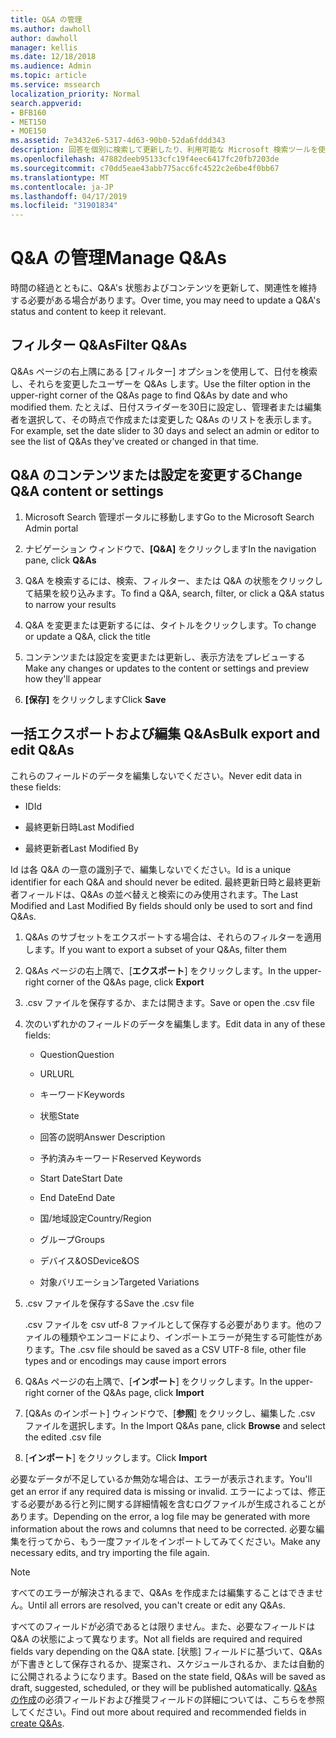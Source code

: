 ```yaml
---
title: Q&A の管理
ms.author: dawholl
author: dawholl
manager: kellis
ms.date: 12/18/2018
ms.audience: Admin
ms.topic: article
ms.service: mssearch
localization_priority: Normal
search.appverid:
- BFB160
- MET150
- MOE150
ms.assetid: 7e3432e6-5317-4d63-90b0-52da6fddd343
description: 回答を個別に検索して更新したり、利用可能な Microsoft 検索ツールを使用してそれらを一度に編集したりする
ms.openlocfilehash: 47882deeb95133cfc19f4eec6417fc20fb7203de
ms.sourcegitcommit: c70dd5eae43abb775acc6fc4522c2e6be4f0bb67
ms.translationtype: MT
ms.contentlocale: ja-JP
ms.lasthandoff: 04/17/2019
ms.locfileid: "31901834"
---
```

# <a name="manage-qas"></a><span data-ttu-id="7fed9-103">Q&A の管理</span><span class="sxs-lookup"><span data-stu-id="7fed9-103">Manage Q&As</span></span>

<span data-ttu-id="7fed9-104">時間の経過とともに、Q&A's 状態およびコンテンツを更新して、関連性を維持する必要がある場合があります。</span><span class="sxs-lookup"><span data-stu-id="7fed9-104">Over time, you may need to update a Q&A's status and content to keep it relevant.</span></span>
  
## <a name="filter-qas"></a><span data-ttu-id="7fed9-105">フィルター Q&As</span><span class="sxs-lookup"><span data-stu-id="7fed9-105">Filter Q&As</span></span>

<span data-ttu-id="7fed9-106">Q&As ページの右上隅にある [フィルター] オプションを使用して、日付を検索し、それらを変更したユーザーを Q&As します。</span><span class="sxs-lookup"><span data-stu-id="7fed9-106">Use the filter option in the upper-right corner of the Q&As page to find Q&As by date and who modified them.</span></span> <span data-ttu-id="7fed9-107">たとえば、日付スライダーを30日に設定し、管理者または編集者を選択して、その時点で作成または変更した Q&As のリストを表示します。</span><span class="sxs-lookup"><span data-stu-id="7fed9-107">For example, set the date slider to 30 days and select an admin or editor to see the list of Q&As they've created or changed in that time.</span></span>
  
## <a name="change-qa-content-or-settings"></a><span data-ttu-id="7fed9-108">Q&A のコンテンツまたは設定を変更する</span><span class="sxs-lookup"><span data-stu-id="7fed9-108">Change Q&A content or settings</span></span>

1. <span data-ttu-id="7fed9-109">Microsoft Search 管理ポータルに移動します</span><span class="sxs-lookup"><span data-stu-id="7fed9-109">Go to the Microsoft Search Admin portal</span></span>
    
2. <span data-ttu-id="7fed9-110">ナビゲーション ウィンドウで、**[Q&A]** をクリックします</span><span class="sxs-lookup"><span data-stu-id="7fed9-110">In the navigation pane, click **Q&As**</span></span>
    
3. <span data-ttu-id="7fed9-111">Q&A を検索するには、検索、フィルター、または Q&A の状態をクリックして結果を絞り込みます。</span><span class="sxs-lookup"><span data-stu-id="7fed9-111">To find a Q&A, search, filter, or click a Q&A status to narrow your results</span></span>
    
4. <span data-ttu-id="7fed9-112">Q&A を変更または更新するには、タイトルをクリックします。</span><span class="sxs-lookup"><span data-stu-id="7fed9-112">To change or update a Q&A, click the title</span></span>
    
5. <span data-ttu-id="7fed9-113">コンテンツまたは設定を変更または更新し、表示方法をプレビューする</span><span class="sxs-lookup"><span data-stu-id="7fed9-113">Make any changes or updates to the content or settings and preview how they'll appear</span></span>
    
6. <span data-ttu-id="7fed9-114">**[保存]** をクリックします</span><span class="sxs-lookup"><span data-stu-id="7fed9-114">Click **Save**</span></span>
    
## <a name="bulk-export-and-edit-qas"></a><span data-ttu-id="7fed9-115">一括エクスポートおよび編集 Q&As</span><span class="sxs-lookup"><span data-stu-id="7fed9-115">Bulk export and edit Q&As</span></span>

<span data-ttu-id="7fed9-116">これらのフィールドのデータを編集しないでください。</span><span class="sxs-lookup"><span data-stu-id="7fed9-116">Never edit data in these fields:</span></span>
  
- <span data-ttu-id="7fed9-117">ID</span><span class="sxs-lookup"><span data-stu-id="7fed9-117">Id</span></span>
    
- <span data-ttu-id="7fed9-118">最終更新日時</span><span class="sxs-lookup"><span data-stu-id="7fed9-118">Last Modified</span></span>
    
- <span data-ttu-id="7fed9-119">最終更新者</span><span class="sxs-lookup"><span data-stu-id="7fed9-119">Last Modified By</span></span>
    
<span data-ttu-id="7fed9-120">Id は各 Q&A の一意の識別子で、編集しないでください。</span><span class="sxs-lookup"><span data-stu-id="7fed9-120">Id is a unique identifier for each Q&A and should never be edited.</span></span> <span data-ttu-id="7fed9-121">最終更新日時と最終更新者フィールドは、Q&As の並べ替えと検索にのみ使用されます。</span><span class="sxs-lookup"><span data-stu-id="7fed9-121">The Last Modified and Last Modified By fields should only be used to sort and find Q&As.</span></span>
  
1. <span data-ttu-id="7fed9-122">Q&As のサブセットをエクスポートする場合は、それらのフィルターを適用します。</span><span class="sxs-lookup"><span data-stu-id="7fed9-122">If you want to export a subset of your Q&As, filter them</span></span>
    
2. <span data-ttu-id="7fed9-123">Q&As ページの右上隅で、[**エクスポート**] をクリックします。</span><span class="sxs-lookup"><span data-stu-id="7fed9-123">In the upper-right corner of the Q&As page, click **Export**</span></span>
    
3. <span data-ttu-id="7fed9-124">.csv ファイルを保存するか、または開きます。</span><span class="sxs-lookup"><span data-stu-id="7fed9-124">Save or open the .csv file</span></span>
    
4. <span data-ttu-id="7fed9-125">次のいずれかのフィールドのデータを編集します。</span><span class="sxs-lookup"><span data-stu-id="7fed9-125">Edit data in any of these fields:</span></span>
    
   - <span data-ttu-id="7fed9-126">Question</span><span class="sxs-lookup"><span data-stu-id="7fed9-126">Question</span></span>
    
   - <span data-ttu-id="7fed9-127">URL</span><span class="sxs-lookup"><span data-stu-id="7fed9-127">URL</span></span>
      
   - <span data-ttu-id="7fed9-128">キーワード</span><span class="sxs-lookup"><span data-stu-id="7fed9-128">Keywords</span></span>
    
   - <span data-ttu-id="7fed9-129">状態</span><span class="sxs-lookup"><span data-stu-id="7fed9-129">State</span></span>
    
   - <span data-ttu-id="7fed9-130">回答の説明</span><span class="sxs-lookup"><span data-stu-id="7fed9-130">Answer Description</span></span>
    
   - <span data-ttu-id="7fed9-131">予約済みキーワード</span><span class="sxs-lookup"><span data-stu-id="7fed9-131">Reserved Keywords</span></span>
    
   - <span data-ttu-id="7fed9-132">Start Date</span><span class="sxs-lookup"><span data-stu-id="7fed9-132">Start Date</span></span>
    
   - <span data-ttu-id="7fed9-133">End Date</span><span class="sxs-lookup"><span data-stu-id="7fed9-133">End Date</span></span>
    
   - <span data-ttu-id="7fed9-134">国/地域設定</span><span class="sxs-lookup"><span data-stu-id="7fed9-134">Country/Region</span></span>
    
   - <span data-ttu-id="7fed9-135">グループ</span><span class="sxs-lookup"><span data-stu-id="7fed9-135">Groups</span></span>
    
   - <span data-ttu-id="7fed9-136">デバイス&amp;OS</span><span class="sxs-lookup"><span data-stu-id="7fed9-136">Device&amp;OS</span></span>
    
   - <span data-ttu-id="7fed9-137">対象バリエーション</span><span class="sxs-lookup"><span data-stu-id="7fed9-137">Targeted Variations</span></span>
    
5. <span data-ttu-id="7fed9-138">.csv ファイルを保存する</span><span class="sxs-lookup"><span data-stu-id="7fed9-138">Save the .csv file</span></span>

    <span data-ttu-id="7fed9-139">.csv ファイルを csv utf-8 ファイルとして保存する必要があります。他のファイルの種類やエンコードにより、インポートエラーが発生する可能性があります。</span><span class="sxs-lookup"><span data-stu-id="7fed9-139">The .csv file should be saved as a CSV UTF-8 file, other file types and or encodings may cause import errors</span></span>
    
6. <span data-ttu-id="7fed9-140">Q&As ページの右上隅で、[**インポート**] をクリックします。</span><span class="sxs-lookup"><span data-stu-id="7fed9-140">In the upper-right corner of the Q&As page, click **Import**</span></span>
    
7. <span data-ttu-id="7fed9-141">[Q&As のインポート] ウィンドウで、[**参照**] をクリックし、編集した .csv ファイルを選択します。</span><span class="sxs-lookup"><span data-stu-id="7fed9-141">In the Import Q&As pane, click **Browse** and select the edited .csv file</span></span> 
    
8. <span data-ttu-id="7fed9-142">[**インポート**] をクリックします。</span><span class="sxs-lookup"><span data-stu-id="7fed9-142">Click **Import**</span></span>
    
<span data-ttu-id="7fed9-143">必要なデータが不足しているか無効な場合は、エラーが表示されます。</span><span class="sxs-lookup"><span data-stu-id="7fed9-143">You'll get an error if any required data is missing or invalid.</span></span> <span data-ttu-id="7fed9-144">エラーによっては、修正する必要がある行と列に関する詳細情報を含むログファイルが生成されることがあります。</span><span class="sxs-lookup"><span data-stu-id="7fed9-144">Depending on the error, a log file may be generated with more information about the rows and columns that need to be corrected.</span></span> <span data-ttu-id="7fed9-145">必要な編集を行ってから、もう一度ファイルをインポートしてみてください。</span><span class="sxs-lookup"><span data-stu-id="7fed9-145">Make any necessary edits, and try importing the file again.</span></span>
  
> [!NOTE]
> <span data-ttu-id="7fed9-146">すべてのエラーが解決されるまで、Q&As を作成または編集することはできません。</span><span class="sxs-lookup"><span data-stu-id="7fed9-146">Until all errors are resolved, you can't create or edit any Q&As.</span></span> 
  
<span data-ttu-id="7fed9-147">すべてのフィールドが必須であるとは限りません。また、必要なフィールドは Q&A の状態によって異なります。</span><span class="sxs-lookup"><span data-stu-id="7fed9-147">Not all fields are required and required fields vary depending on the Q&A state.</span></span> <span data-ttu-id="7fed9-148">[状態] フィールドに基づいて、Q&As が下書きとして保存されるか、提案され、スケジュールされるか、または自動的に公開されるようになります。</span><span class="sxs-lookup"><span data-stu-id="7fed9-148">Based on the state field, Q&As will be saved as draft, suggested, scheduled, or they will be published automatically.</span></span> <span data-ttu-id="7fed9-149">[Q&As の作成](create-qas.md)の必須フィールドおよび推奨フィールドの詳細については、こちらを参照してください。</span><span class="sxs-lookup"><span data-stu-id="7fed9-149">Find out more about required and recommended fields in [create Q&As](create-qas.md).</span></span>

  


